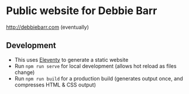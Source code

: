 # Public website for Debbie Barr

http://debbiebarr.com (eventually)

## Development

- This uses [Eleventy](https://www.11ty.dev/) to generate a static website
- Run `npm run serve` for local development (allows hot reload as files change)
- Run `npm run build` for a production build (generates output once, and compresses HTML & CSS output)
